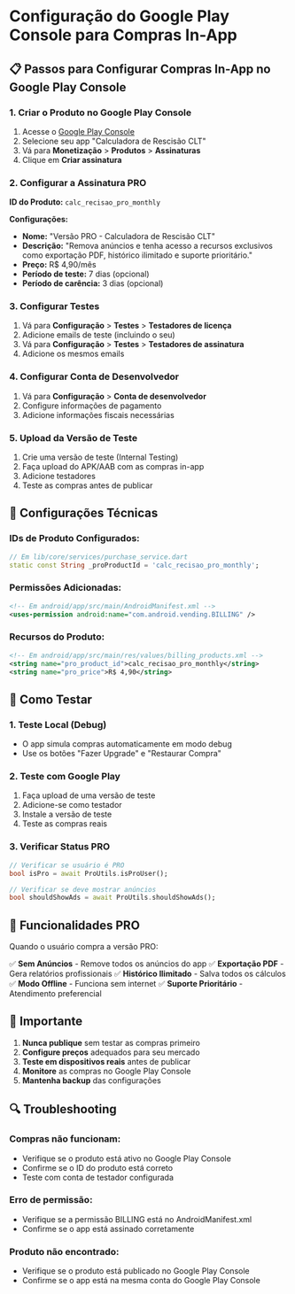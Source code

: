 # Configuração do Google Play Console para Compras In-App

## 📋 Passos para Configurar Compras In-App no Google Play Console

### 1. **Criar o Produto no Google Play Console**

1. Acesse o [Google Play Console](https://play.google.com/console)
2. Selecione seu app "Calculadora de Rescisão CLT"
3. Vá para **Monetização** > **Produtos** > **Assinaturas**
4. Clique em **Criar assinatura**

### 2. **Configurar a Assinatura PRO**

**ID do Produto:** `calc_recisao_pro_monthly`

**Configurações:**
- **Nome:** "Versão PRO - Calculadora de Rescisão CLT"
- **Descrição:** "Remova anúncios e tenha acesso a recursos exclusivos como exportação PDF, histórico ilimitado e suporte prioritário."
- **Preço:** R$ 4,90/mês
- **Período de teste:** 7 dias (opcional)
- **Período de carência:** 3 dias (opcional)

### 3. **Configurar Testes**

1. Vá para **Configuração** > **Testes** > **Testadores de licença**
2. Adicione emails de teste (incluindo o seu)
3. Vá para **Configuração** > **Testes** > **Testadores de assinatura**
4. Adicione os mesmos emails

### 4. **Configurar Conta de Desenvolvedor**

1. Vá para **Configuração** > **Conta de desenvolvedor**
2. Configure informações de pagamento
3. Adicione informações fiscais necessárias

### 5. **Upload da Versão de Teste**

1. Crie uma versão de teste (Internal Testing)
2. Faça upload do APK/AAB com as compras in-app
3. Adicione testadores
4. Teste as compras antes de publicar

## 🔧 Configurações Técnicas

### **IDs de Produto Configurados:**
```dart
// Em lib/core/services/purchase_service.dart
static const String _proProductId = 'calc_recisao_pro_monthly';
```

### **Permissões Adicionadas:**
```xml
<!-- Em android/app/src/main/AndroidManifest.xml -->
<uses-permission android:name="com.android.vending.BILLING" />
```

### **Recursos do Produto:**
```xml
<!-- Em android/app/src/main/res/values/billing_products.xml -->
<string name="pro_product_id">calc_recisao_pro_monthly</string>
<string name="pro_price">R$ 4,90</string>
```

## 🧪 Como Testar

### **1. Teste Local (Debug)**
- O app simula compras automaticamente em modo debug
- Use os botões "Fazer Upgrade" e "Restaurar Compra"

### **2. Teste com Google Play**
1. Faça upload de uma versão de teste
2. Adicione-se como testador
3. Instale a versão de teste
4. Teste as compras reais

### **3. Verificar Status PRO**
```dart
// Verificar se usuário é PRO
bool isPro = await ProUtils.isProUser();

// Verificar se deve mostrar anúncios
bool shouldShowAds = await ProUtils.shouldShowAds();
```

## 📱 Funcionalidades PRO

Quando o usuário compra a versão PRO:

✅ **Sem Anúncios** - Remove todos os anúncios do app
✅ **Exportação PDF** - Gera relatórios profissionais
✅ **Histórico Ilimitado** - Salva todos os cálculos
✅ **Modo Offline** - Funciona sem internet
✅ **Suporte Prioritário** - Atendimento preferencial

## 🚨 Importante

1. **Nunca publique** sem testar as compras primeiro
2. **Configure preços** adequados para seu mercado
3. **Teste em dispositivos reais** antes de publicar
4. **Monitore** as compras no Google Play Console
5. **Mantenha backup** das configurações

## 🔍 Troubleshooting

### **Compras não funcionam:**
- Verifique se o produto está ativo no Google Play Console
- Confirme se o ID do produto está correto
- Teste com conta de testador configurada

### **Erro de permissão:**
- Verifique se a permissão BILLING está no AndroidManifest.xml
- Confirme se o app está assinado corretamente

### **Produto não encontrado:**
- Verifique se o produto está publicado no Google Play Console
- Confirme se o app está na mesma conta do Google Play Console
